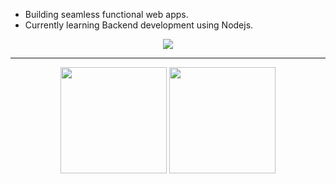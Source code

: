 
- Building seamless functional web apps.
- Currently learning Backend development using Nodejs.
   
<p align="center">
  <img src="https://skillicons.dev/icons?i=html,tailwindcss,js,react,nodejs,nextjs,typescript,git,github,vscode" />
</p>

---

<p align="center">
  <img src="https://github-readme-stats.vercel.app/api?username=smritisingh21&show_icons=true&theme=radical" height="170" />
  <img src="https://github-readme-streak-stats.herokuapp.com/?user=smritisingh21&theme=radical" height="170" />
</p>





